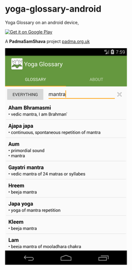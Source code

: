 # yoga-glossary-android

Yoga Glossary on an android device,

<a href='https://play.google.com/store/apps/details?id=uk.org.padma.yogaglossary&pcampaignid=MKT-Other-global-all-co-prtnr-py-PartBadge-Mar2515-1'><img width="300" alt='Get it on Google Play' src='https://play.google.com/intl/en_gb/badges/images/generic/en_badge_web_generic.png'/></a>

A **PadmaSamShava** project [padma.org.uk](http://www.padma.org.uk/tiki/tiki-index.php?page=Yoga%20Glossary)



![Screenshot](screen_shots/screenshot.png)

